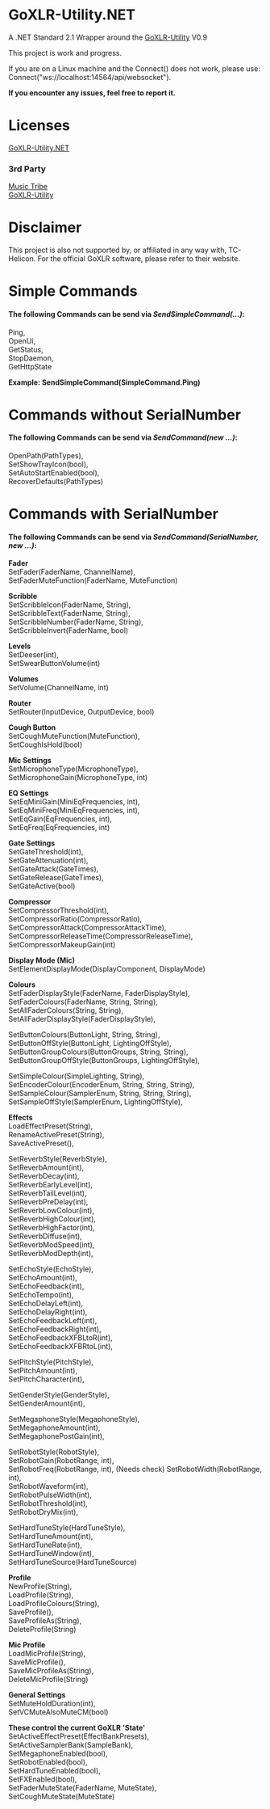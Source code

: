 # GoXLR-Utility.NET
A .NET Standard 2.1 Wrapper around the [GoXLR-Utility](https://github.com/GoXLR-on-Linux) V0.9

This project is work and progress.

If you are on a Linux machine and the Connect() does not work, please use: Connect("ws://localhost:14564/api/websocket").

**If you encounter any issues, feel free to report it.**

# Licenses
[GoXLR-Utility.NET](https://github.com/JulanDeAlb/GoXLR-Utility.NET/blob/develop/LICENSE)

### 3rd Party
[Music Tribe](https://github.com/JulanDeAlb/GoXLR-Utility.NET/blob/develop/LICENSE-3RD-PARTY-MUSIC-TRIBE)  
[GoXLR-Utility](https://github.com/JulanDeAlb/GoXLR-Utility.NET/blob/develop/LICENSE-3RD-PARTY-GOXLR-UTILITY)

# Disclaimer
This project is also not supported by, or affiliated in any way with, TC-Helicon. For the official GoXLR software,
please refer to their website.

# Simple Commands
#### The following Commands can be send via ***SendSimpleCommand(...)***:

Ping,  
OpenUi,  
GetStatus,  
StopDaemon,  
GetHttpState

**Example: SendSimpleCommand(SimpleCommand.Ping)**

# Commands without SerialNumber
#### The following Commands can be send via ***SendCommand(new ...)***:

OpenPath(PathTypes),  
SetShowTrayIcon(bool),  
SetAutoStartEnabled(bool),  
RecoverDefaults(PathTypes)

# Commands with SerialNumber
#### The following Commands can be send via ***SendCommand(SerialNumber, new ...)***:

**Fader**  
SetFader(FaderName, ChannelName),  
SetFaderMuteFunction(FaderName, MuteFunction)

**Scribble**  
SetScribbleIcon(FaderName, String),  
SetScribbleText(FaderName, String),  
SetScribbleNumber(FaderName, String),  
SetScribbleInvert(FaderName, bool)

**Levels**  
SetDeeser(int),  
SetSwearButtonVolume(int)

**Volumes**  
SetVolume(ChannelName, int)

**Router**  
SetRouter(InputDevice, OutputDevice, bool)

**Cough Button**  
SetCoughMuteFunction(MuteFunction),  
SetCoughIsHold(bool)

**Mic Settings**  
SetMicrophoneType(MicrophoneType),  
SetMicrophoneGain(MicrophoneType, int)

**EQ Settings**  
SetEqMiniGain(MiniEqFrequencies, int),  
SetEqMiniFreq(MiniEqFrequencies, int),  
SetEqGain(EqFrequencies, int),  
SetEqFreq(EqFrequencies, int)

**Gate Settings**  
SetGateThreshold(int),  
SetGateAttenuation(int),  
SetGateAttack(GateTimes),  
SetGateRelease(GateTimes),  
SetGateActive(bool)

**Compressor**  
SetCompressorThreshold(int),  
SetCompressorRatio(CompressorRatio),  
SetCompressorAttack(CompressorAttackTime),  
SetCompressorReleaseTime(CompressorReleaseTime),  
SetCompressorMakeupGain(int)

**Display Mode (Mic)**  
SetElementDisplayMode(DisplayComponent, DisplayMode)

**Colours**  
SetFaderDisplayStyle(FaderName, FaderDisplayStyle),  
SetFaderColours(FaderName, String, String),  
SetAllFaderColours(String, String),  
SetAllFaderDisplayStyle(FaderDisplayStyle),

SetButtonColours(ButtonLight, String, String),  
SetButtonOffStyle(ButtonLight, LightingOffStyle),  
SetButtonGroupColours(ButtonGroups, String, String),  
SetButtonGroupOffStyle(ButtonGroups, LightingOffStyle),

SetSimpleColour(SimpleLighting, String),  
SetEncoderColour(EncoderEnum, String, String, String),  
SetSampleColour(SamplerEnum, String, String, String),  
SetSampleOffStyle(SamplerEnum, LightingOffStyle),

**Effects**  
LoadEffectPreset(String),  
RenameActivePreset(String),  
SaveActivePreset(),

SetReverbStyle(ReverbStyle),  
SetReverbAmount(int),  
SetReverbDecay(int),  
SetReverbEarlyLevel(int),  
SetReverbTailLevel(int),  
SetReverbPreDelay(int),  
SetReverbLowColour(int),  
SetReverbHighColour(int),  
SetReverbHighFactor(int),  
SetReverbDiffuse(int),  
SetReverbModSpeed(int),  
SetReverbModDepth(int),

SetEchoStyle(EchoStyle),  
SetEchoAmount(int),  
SetEchoFeedback(int),  
SetEchoTempo(int),  
SetEchoDelayLeft(int),  
SetEchoDelayRight(int),  
SetEchoFeedbackLeft(int),  
SetEchoFeedbackRight(int),  
SetEchoFeedbackXFBLtoR(int),  
SetEchoFeedbackXFBRtoL(int),

SetPitchStyle(PitchStyle),  
SetPitchAmount(int),  
SetPitchCharacter(int),

SetGenderStyle(GenderStyle),  
SetGenderAmount(int),

SetMegaphoneStyle(MegaphoneStyle),  
SetMegaphoneAmount(int),  
SetMegaphonePostGain(int),

SetRobotStyle(RobotStyle),  
SetRobotGain(RobotRange, int),  
SetRobotFreq(RobotRange, int),   (Needs check)
SetRobotWidth(RobotRange, int),  
SetRobotWaveform(int),  
SetRobotPulseWidth(int),  
SetRobotThreshold(int),  
SetRobotDryMix(int),

SetHardTuneStyle(HardTuneStyle),  
SetHardTuneAmount(int),  
SetHardTuneRate(int),  
SetHardTuneWindow(int),  
SetHardTuneSource(HardTuneSource)

**Profile**  
NewProfile(String),  
LoadProfile(String),  
LoadProfileColours(String),  
SaveProfile(),  
SaveProfileAs(String),  
DeleteProfile(String)

**Mic Profile**  
LoadMicProfile(String),  
SaveMicProfile(),  
SaveMicProfileAs(String),  
DeleteMicProfile(String)

**General Settings**  
SetMuteHoldDuration(int),  
SetVCMuteAlsoMuteCM(bool)

**These control the current GoXLR 'State'**  
SetActiveEffectPreset(EffectBankPresets),  
SetActiveSamplerBank(SampleBank),  
SetMegaphoneEnabled(bool),  
SetRobotEnabled(bool),  
SetHardTuneEnabled(bool),  
SetFXEnabled(bool),  
SetFaderMuteState(FaderName, MuteState),  
SetCoughMuteState(MuteState)